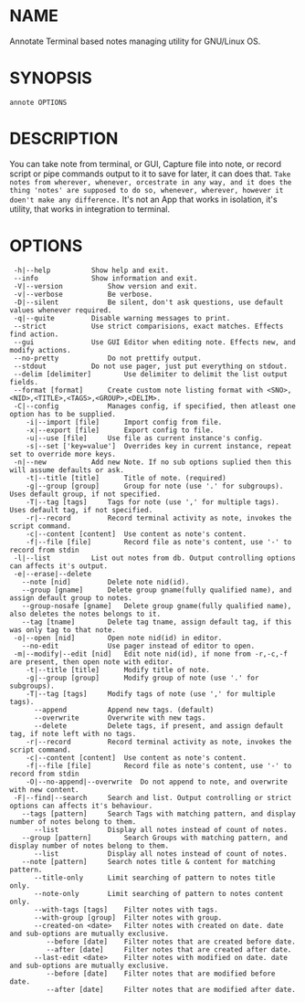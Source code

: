 # NAME

Annotate Terminal based notes managing utility for GNU/Linux OS.

# SYNOPSIS
	annote OPTIONS

# DESCRIPTION
 You can take note from terminal, or GUI, Capture file into note, or record script or pipe commands output to it to save for later, it can does that. 
`Take notes from wherever, whenever, orcestrate in any way, and it does the thing 'notes' are supposed to do so, whenever, wherever, however it doen't make any difference.`
 It's not an App that works in isolation, it's utility, that works in integration to terminal.

# OPTIONS
	 -h|--help			Show help and exit.
	 --info				Show information and exit.
	 -V|--version			Show version and exit.
	 -v|--verbose			Be verbose.
	 -D|--silent			Be silent, don't ask questions, use default values whenever required.
	 -q|--quite			Disable warning messages to print.
	 --strict			Use strict comparisions, exact matches. Effects find action.
	 --gui				Use GUI Editor when editing note. Effects new, and modify actions.
	 --no-pretty			Do not prettify output.
	 --stdout			Do not use pager, just put everything on stdout.
	 --delim [delimiter]		Use delimiter to delimit the list output fields.
	 --format [format]		Create custom note listing format with <SNO>,<NID>,<TITLE>,<TAGS>,<GROUP>,<DELIM>.
	 -C|--config			Manages config, if specified, then atleast one option has to be supplied.
	    -i|--import [file]		Import config from file.
	    -x|--export [file]		Export config to file.
	    -u|--use [file]		Use file as current instance's config.
	    -s|--set ['key=value']	Overrides key in current instance, repeat set to override more keys.
	 -n|--new			Add new Note. If no sub options suplied then this will assume defaults or ask.
	    -t|--title [title]		Title of note. (required)
	    -g|--group [group]		Group for note (use '.' for subgroups). Uses default group, if not specified.
	    -T|--tag [tags]		Tags for note (use ',' for multiple tags). Uses default tag, if not specified.
	    -r|--record			Record terminal activity as note, invokes the script command.
	    -c|--content [content]	Use content as note's content.
	    -f|--file [file]		Record file as note's content, use '-' to record from stdin
	 -l|--list			List out notes from db. Output controlling options can affects it's output.
	 -e|--erase|--delete
	   --note [nid]			Delete note nid(id).
	   --group [gname]		Delete group gname(fully qualified name), and assign default group to notes.
	   --group-nosafe [gname]	Delete group gname(fully qualified name), also deletes the notes belongs to it.
	   --tag [tname]		Delete tag tname, assign default tag, if this was only tag to that note.
	 -o|--open [nid]		Open note nid(id) in editor.
	   --no-edit			Use pager instead of editor to open.
	 -m|--modify|--edit [nid]	Edit note nid(id), if none from -r,-c,-f are present, then open note with editor.
	    -t|--title [title]		Modify title of note.
	    -g|--group [group]		Modify group of note (use '.' for subgroups).
	    -T|--tag [tags]		Modify tags of note (use ',' for multiple tags).
	      --append			Append new tags. (default)
	      --overwrite		Overwrite with new tags.
	      --delete			Delete tags, if present, and assign default tag, if note left with no tags.
	    -r|--record			Record terminal activity as note, invokes the script command.
	    -c|--content [content]	Use content as note's content.
	    -f|--file [file]		Record file as note's content, use '-' to record from stdin
	    -O|--no-append|--overwrite	Do not append to note, and overwrite with new content.
	 -F|--find|--search		Search and list. Output controlling or strict options can affects it's behaviour.
	   --tags [pattern]		Search Tags with matching pattern, and display number of notes belong to them.
	      --list			Display all notes instead of count of notes.
	   --group [pattern]		Search Groups with matching pattern, and display number of notes belong to them.
	      --list			Display all notes instead of count of notes.
	   --note [pattern]		Search notes title & content for matching pattern.
	      --title-only		Limit searching of pattern to notes title only.
	      --note-only		Limit searching of pattern to notes content only.
	      --with-tags [tags]	Filter notes with tags.
	      --with-group [group]	Filter notes with group.
	      --created-on <date>	Filter notes with created on date. date and sub-options are mutually exclusive.
	         --before [date]	Filter notes that are created before date.
	         --after [date]		Filter notes that are created after date.
	      --last-edit <date>	Filter notes with modified on date. date and sub-options are mutually exclusive.
	         --before [date]	Filter notes that are modified before date.
	         --after [date]		Filter notes that are modified after date.

